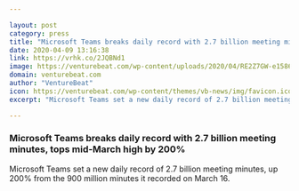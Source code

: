 ```yaml
---

layout: post
category: press
title: "Microsoft Teams breaks daily record with 2.7 billion meeting minutes, tops mid-March high by 200%"
date: 2020-04-09 13:16:38
link: https://vrhk.co/2JQBNd1
image: https://venturebeat.com/wp-content/uploads/2020/04/RE2Z7GW-e1586428157349.png?w=1200&strip=all
domain: venturebeat.com
author: "VentureBeat"
icon: https://venturebeat.com/wp-content/themes/vb-news/img/favicon.ico
excerpt: "Microsoft Teams set a new daily record of 2.7 billion meeting minutes, up 200% from the 900 million minutes it recorded on March 16."

---
```


### Microsoft Teams breaks daily record with 2.7 billion meeting minutes, tops mid-March high by 200%

Microsoft Teams set a new daily record of 2.7 billion meeting minutes, up 200% from the 900 million minutes it recorded on March 16.